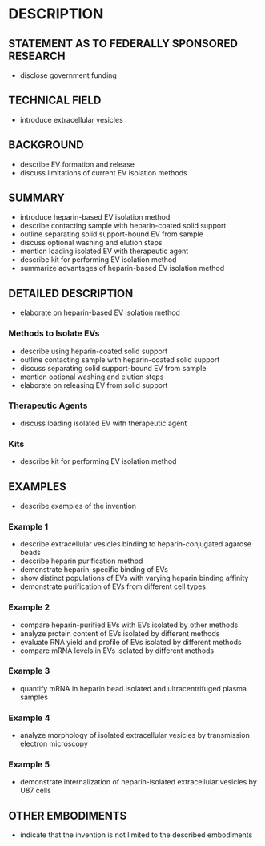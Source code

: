 # DESCRIPTION

## STATEMENT AS TO FEDERALLY SPONSORED RESEARCH

- disclose government funding

## TECHNICAL FIELD

- introduce extracellular vesicles

## BACKGROUND

- describe EV formation and release
- discuss limitations of current EV isolation methods

## SUMMARY

- introduce heparin-based EV isolation method
- describe contacting sample with heparin-coated solid support
- outline separating solid support-bound EV from sample
- discuss optional washing and elution steps
- mention loading isolated EV with therapeutic agent
- describe kit for performing EV isolation method
- summarize advantages of heparin-based EV isolation method

## DETAILED DESCRIPTION

- elaborate on heparin-based EV isolation method

### Methods to Isolate EVs

- describe using heparin-coated solid support
- outline contacting sample with heparin-coated solid support
- discuss separating solid support-bound EV from sample
- mention optional washing and elution steps
- elaborate on releasing EV from solid support

### Therapeutic Agents

- discuss loading isolated EV with therapeutic agent

### Kits

- describe kit for performing EV isolation method

## EXAMPLES

- describe examples of the invention

### Example 1

- describe extracellular vesicles binding to heparin-conjugated agarose beads
- describe heparin purification method
- demonstrate heparin-specific binding of EVs
- show distinct populations of EVs with varying heparin binding affinity
- demonstrate purification of EVs from different cell types

### Example 2

- compare heparin-purified EVs with EVs isolated by other methods
- analyze protein content of EVs isolated by different methods
- evaluate RNA yield and profile of EVs isolated by different methods
- compare mRNA levels in EVs isolated by different methods

### Example 3

- quantify mRNA in heparin bead isolated and ultracentrifuged plasma samples

### Example 4

- analyze morphology of isolated extracellular vesicles by transmission electron microscopy

### Example 5

- demonstrate internalization of heparin-isolated extracellular vesicles by U87 cells

## OTHER EMBODIMENTS

- indicate that the invention is not limited to the described embodiments


